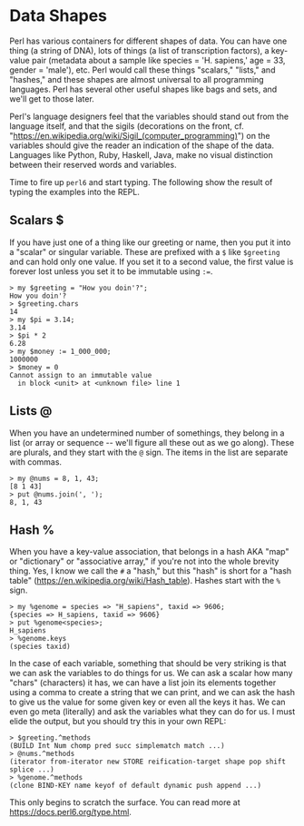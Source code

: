 # Data Shapes

Perl has various containers for different shapes of data.  You can have one thing (a string of DNA), lots of things (a list of transcription factors), a key-value pair (metadata about a sample like species = 'H. sapiens,' age = 33, gender = 'male'), etc.  Perl would call these things "scalars," "lists," and "hashes," and these shapes are almost universal to all programming languages.  Perl has several other useful shapes like bags and sets, and we'll get to those later. 

Perl's language designers feel that the variables should stand out from the language itself, and that the sigils (decorations on the front, cf. "https://en.wikipedia.org/wiki/Sigil_(computer_programming)") on the variables should give the reader an indication of the shape of the data.  Languages like Python, Ruby, Haskell, Java, make no visual distinction between their reserved words and variables.   

Time to fire up ```perl6``` and start typing.  The following show the result of typing the examples into the REPL.

## Scalars $

If you have just one of a thing like our greeting or name, then you put it into a "scalar" or singular variable.  These are prefixed with a ```$``` like ```$greeting``` and can hold only one value.  If you set it to a second value, the first value is forever lost unless you set it to be immutable using ```:=```.

```
> my $greeting = "How you doin'?";
How you doin'?
> $greeting.chars
14
> my $pi = 3.14;
3.14
> $pi * 2
6.28
> my $money := 1_000_000;
1000000
> $money = 0
Cannot assign to an immutable value
  in block <unit> at <unknown file> line 1
```

## Lists @

When you have an undetermined number of somethings, they belong in a list (or array or sequence -- we'll figure all these out as we go along).  These are plurals, and they start with the ```@``` sign.  The items in the list are separate with commas.

```
> my @nums = 8, 1, 43;
[8 1 43]
> put @nums.join(', ');
8, 1, 43
```

## Hash %

When you have a key-value association, that belongs in a hash AKA "map" or "dictionary" or "associative array," if you're not into the whole brevity thing.  Yes, I know we call the ```#``` a "hash," but this "hash" is short for a "hash table" (https://en.wikipedia.org/wiki/Hash_table).  Hashes start with the ```%``` sign.

```
> my %genome = species => "H_sapiens", taxid => 9606;
{species => H_sapiens, taxid => 9606}
> put %genome<species>;
H_sapiens
> %genome.keys
(species taxid)
```

In the case of each variable, something that should be very striking is that we can ask the variables to do things for us.  We can ask a scalar how many "chars" (characters) it has, we can have a list join its elements together using a comma to create a string that we can print, and we can ask the hash to give us the value for some given key or even all the keys it has.  We can even go meta (literally) and ask the variables what they can do for us.  I must elide the output, but you should try this in your own REPL:

```
> $greeting.^methods
(BUILD Int Num chomp pred succ simplematch match ...)
> @nums.^methods
(iterator from-iterator new STORE reification-target shape pop shift splice ...)
> %genome.^methods
(clone BIND-KEY name keyof of default dynamic push append ...)
```

This only begins to scratch the surface.  You can read more at https://docs.perl6.org/type.html.